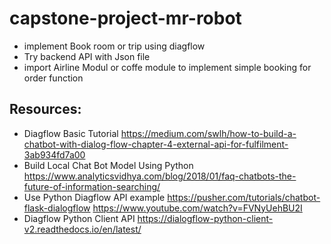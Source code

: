 # capstone-project-mr-robot

* implement Book room or trip using diagflow 
* Try backend API with Json file
* import Airline Modul or coffe module to implement simple booking for order function

## Resources:
* Diagflow Basic Tutorial
  https://medium.com/swlh/how-to-build-a-chatbot-with-dialog-flow-chapter-4-external-api-for-fulfilment-3ab934fd7a00
* Build Local Chat Bot Model Using Python
  https://www.analyticsvidhya.com/blog/2018/01/faq-chatbots-the-future-of-information-searching/
* Use Python Diagflow API example
 https://pusher.com/tutorials/chatbot-flask-dialogflow
 https://www.youtube.com/watch?v=FVNyUehBU2I
* Diagflow Python Client API
 https://dialogflow-python-client-v2.readthedocs.io/en/latest/




